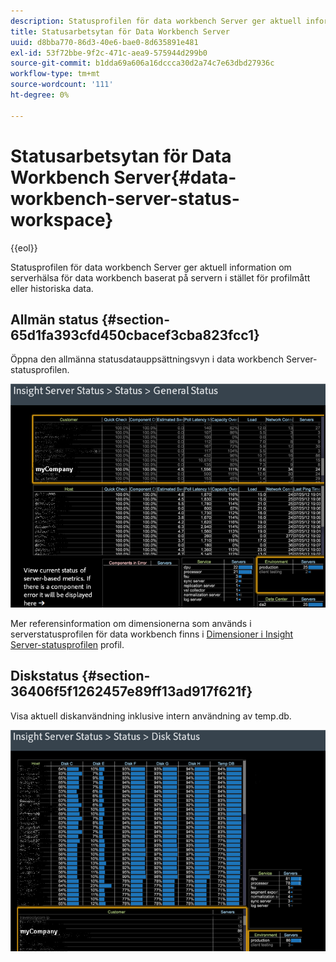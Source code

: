 ```yaml
---
description: Statusprofilen för data workbench Server ger aktuell information om serverhälsa för data workbench baserat på servern i stället för profilmått eller historiska data.
title: Statusarbetsytan för Data Workbench Server
uuid: d8bba770-86d3-40e6-bae0-8d635891e481
exl-id: 53f72bbe-9f2c-471c-aea9-575944d299b0
source-git-commit: b1dda69a606a16dccca30d2a74c7e63dbd27936c
workflow-type: tm+mt
source-wordcount: '111'
ht-degree: 0%

---
```


# Statusarbetsytan för Data Workbench Server{#data-workbench-server-status-workspace}

{{eol}}

Statusprofilen för data workbench Server ger aktuell information om serverhälsa för data workbench baserat på servern i stället för profilmått eller historiska data.

## Allmän status {#section-65d1fa393cfd450cbacef3cba823fcc1}

Öppna den allmänna statusdatauppsättningsvyn i data workbench Server-statusprofilen.

![](assets/Managing_Server_Status.png)

Mer referensinformation om dimensionerna som används i serverstatusprofilen för data workbench finns i [Dimensioner i Insight Server-statusprofilen](../../../home/monitoring-installation/monitoring-appendix/monitoring-servers-profile.md#concept-8cbeb91e99bc42e2b52b22d551423f8a) profil.

## Diskstatus {#section-36406f5f1262457e89ff13ad917f621f}

Visa aktuell diskanvändning inklusive intern användning av temp.db.

![](assets/Managing_Server_DiskStatus.png)

